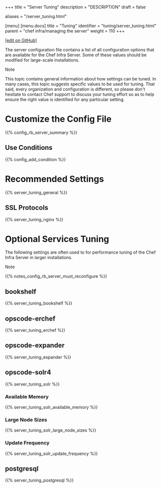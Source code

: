 +++
title = "Server Tuning"
description = "DESCRIPTION"
draft = false

aliases = "/server_tuning.html"

[menu]
  [menu.docs]
    title = "Tuning"
    identifier = "tuning/server_tuning.html"
    parent = "chef infra/managing the server"
    weight = 110
+++    

[\[edit on
GitHub\]](https://github.com/chef/chef-web-docs/blob/master/chef_master/source/server_tuning.rst)

The server configuration file contains a list of all configuration
options that are available for the Chef Infra Server. Some of these
values should be modified for large-scale installations.

<div class="note" markdown="1">

<div class="admonition-title" markdown="1">

Note

</div>

This topic contains general information about how settings can be tuned.
In many cases, this topic suggests specific values to be used for
tuning. That said, every organization and configuration is different, so
please don't hesitate to contact Chef support to discuss your tuning
effort so as to help ensure the right value is identified for any
particular setting.

</div>

Customize the Config File
=========================

{{% config_rb_server_summary %}}

Use Conditions
--------------

{{% config_add_condition %}}

Recommended Settings
====================

{{% server_tuning_general %}}

SSL Protocols
-------------

{{% server_tuning_nginx %}}

Optional Services Tuning
========================

The following settings are often used to for performance tuning of the
Chef Infra Server in larger installations.

<div class="note" markdown="1">

<div class="admonition-title" markdown="1">

Note

</div>

{{% notes_config_rb_server_must_reconfigure %}}

</div>

bookshelf
---------

{{% server_tuning_bookshelf %}}

opscode-erchef
--------------

{{% server_tuning_erchef %}}

opscode-expander
----------------

{{% server_tuning_expander %}}

opscode-solr4
-------------

{{% server_tuning_solr %}}

### Available Memory

{{% server_tuning_solr_available_memory %}}

### Large Node Sizes

{{% server_tuning_solr_large_node_sizes %}}

### Update Frequency

{{% server_tuning_solr_update_frequency %}}

postgresql
----------

{{% server_tuning_postgresql %}}
